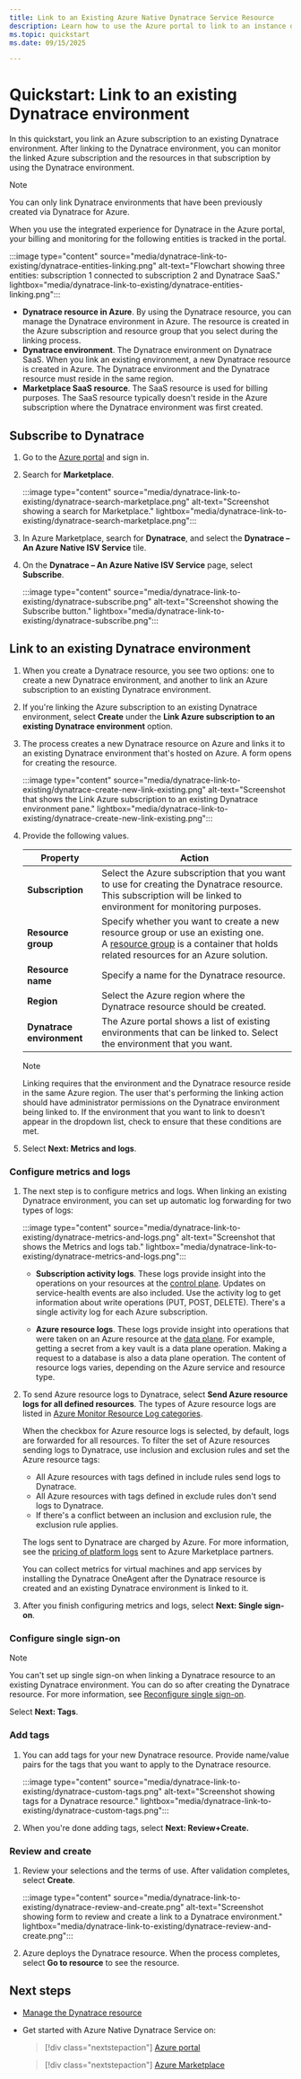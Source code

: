 ```yaml
---
title: Link to an Existing Azure Native Dynatrace Service Resource
description: Learn how to use the Azure portal to link to an instance of Dynatrace.
ms.topic: quickstart
ms.date: 09/15/2025

---
```


# Quickstart: Link to an existing Dynatrace environment

In this quickstart, you link an Azure subscription to an existing Dynatrace environment. After linking to the Dynatrace environment, you can monitor the linked Azure subscription and the resources in that subscription by using the Dynatrace environment.

> [!NOTE]
> You can only link Dynatrace environments that have been previously created via Dynatrace for Azure.

When you use the integrated experience for Dynatrace in the Azure portal, your billing and monitoring for the following entities is tracked in the portal.

:::image type="content" source="media/dynatrace-link-to-existing/dynatrace-entities-linking.png" alt-text="Flowchart showing three entities: subscription 1 connected to subscription 2 and Dynatrace SaaS." lightbox="media/dynatrace-link-to-existing/dynatrace-entities-linking.png":::

- **Dynatrace resource in Azure**. By using the Dynatrace resource, you can manage the Dynatrace environment in Azure. The resource is created in the Azure subscription and resource group that you select during the linking process.
- **Dynatrace environment**. The Dynatrace environment on Dynatrace SaaS. When you link an existing environment, a new Dynatrace resource is created in Azure. The Dynatrace environment and the Dynatrace resource must reside in the same region.
- **Marketplace SaaS resource**. The SaaS resource is used for billing purposes. The SaaS resource typically doesn't reside in the Azure subscription where the Dynatrace environment was first created.

## Subscribe to Dynatrace

1. Go to the [Azure portal](https://portal.azure.com) and sign in.

1. Search for **Marketplace**.

    :::image type="content" source="media/dynatrace-link-to-existing/dynatrace-search-marketplace.png" alt-text="Screenshot showing a search for Marketplace." lightbox="media/dynatrace-link-to-existing/dynatrace-search-marketplace.png":::

1. In Azure Marketplace, search for **Dynatrace**, and select the **Dynatrace – An Azure Native ISV Service** tile.

1. On the **Dynatrace – An Azure Native ISV Service** page, select **Subscribe**.    

   :::image type="content" source="media/dynatrace-link-to-existing/dynatrace-subscribe.png" alt-text="Screenshot showing the Subscribe button." lightbox="media/dynatrace-link-to-existing/dynatrace-subscribe.png":::

## Link to an existing Dynatrace environment

1. When you create a Dynatrace resource, you see two options: one to create a new Dynatrace environment, and another to link an Azure subscription to an existing Dynatrace environment.

1. If you're linking the Azure subscription to an existing Dynatrace environment, select **Create** under the **Link Azure subscription to an existing Dynatrace environment** option.

1. The process creates a new Dynatrace resource on Azure and links it to an existing Dynatrace environment that's hosted on Azure. A form opens for creating the resource.

    :::image type="content" source="media/dynatrace-link-to-existing/dynatrace-create-new-link-existing.png" alt-text="Screenshot that shows the Link Azure subscription to an existing Dynatrace environment pane." lightbox="media/dynatrace-link-to-existing/dynatrace-create-new-link-existing.png":::

1. Provide the following values.

    |**Property**   | **Action**  |
    |---------|---------|
    | **Subscription** | Select the Azure subscription that you want to use for creating the Dynatrace resource. This subscription will be linked to environment for monitoring purposes. |
    | **Resource group** | Specify whether you want to create a new resource group or use an existing one. A [resource group](../../azure-resource-manager/management/overview.md#resource-groups) is a container that holds related resources for an Azure solution. |
    | **Resource name** | Specify a name for the Dynatrace resource. |
    | **Region** | Select the Azure region where the Dynatrace resource should be created. |
    | **Dynatrace environment**| The Azure portal shows a list of existing environments that can be linked to. Select the environment that you want. |

    > [!NOTE]
    > Linking requires that the environment and the Dynatrace resource reside in the same Azure region. The user that's performing the linking action should have administrator permissions on the Dynatrace environment being linked to. If the environment that you want to link to doesn't appear in the dropdown list, check to ensure that these conditions are met.

1. Select **Next: Metrics and logs**.

### Configure metrics and logs

1. The next step is to configure metrics and logs. When linking an existing Dynatrace environment, you can set up automatic log forwarding for two types of logs:

    :::image type="content" source="media/dynatrace-link-to-existing/dynatrace-metrics-and-logs.png" alt-text="Screenshot that shows the Metrics and logs tab." lightbox="media/dynatrace-link-to-existing/dynatrace-metrics-and-logs.png":::

    - **Subscription activity logs**. These logs provide insight into the operations on your resources at the [control plane](../../azure-resource-manager/management/control-plane-and-data-plane.md). Updates on service-health events are also included. Use the activity log to get information about write operations (PUT, POST, DELETE). There's a single activity log for each Azure subscription.

    - **Azure resource logs**. These logs provide insight into operations that were taken on an Azure resource at the [data plane](../../azure-resource-manager/management/control-plane-and-data-plane.md). For example, getting a secret from a key vault is a data plane operation. Making a request to a database is also a data plane operation. The content of resource logs varies, depending on the Azure service and resource type.

1. To send Azure resource logs to Dynatrace, select **Send Azure resource logs for all defined resources**. The types of Azure resource logs are listed in [Azure Monitor Resource Log categories](/azure/azure-monitor/essentials/resource-logs-categories).

    When the checkbox for Azure resource logs is selected, by default, logs are forwarded for all resources. To filter the set of Azure resources sending logs to Dynatrace, use inclusion and exclusion rules and set the Azure resource tags:

    - All Azure resources with tags defined in include rules send logs to Dynatrace.
    - All Azure resources with tags defined in exclude rules don't send logs to Dynatrace.
    - If there's a conflict between an inclusion and exclusion rule, the exclusion rule applies.
  
    The logs sent to Dynatrace are charged by Azure. For more information, see the [pricing of platform logs](https://azure.microsoft.com/pricing/details/monitor/) sent to Azure Marketplace partners.

    You can collect metrics for virtual machines and app services by installing the Dynatrace OneAgent after the Dynatrace resource is created and an existing Dynatrace environment is linked to it.

1. After you finish configuring metrics and logs, select **Next: Single sign-on**.

### Configure single sign-on

> [!NOTE]
> You can't set up single sign-on when linking a Dynatrace resource to an existing Dynatrace environment. You can do so after creating the Dynatrace resource. For more information, see [Reconfigure single sign-on](dynatrace-how-to-manage.md#reconfigure-single-sign-on).

Select **Next: Tags**.

### Add tags

1. You can add tags for your new Dynatrace resource. Provide name/value pairs for the tags that you want to apply to the Dynatrace resource.

   :::image type="content" source="media/dynatrace-link-to-existing/dynatrace-custom-tags.png" alt-text="Screenshot showing tags for a Dynatrace resource." lightbox="media/dynatrace-link-to-existing/dynatrace-custom-tags.png":::

1. When you're done adding tags, select **Next: Review+Create.**

### Review and create

1. Review your selections and the terms of use. After validation completes, select **Create**.

    :::image type="content" source="media/dynatrace-link-to-existing/dynatrace-review-and-create.png" alt-text="Screenshot showing form to review and create a link to a Dynatrace environment." lightbox="media/dynatrace-link-to-existing/dynatrace-review-and-create.png":::

1. Azure deploys the Dynatrace resource. When the process completes, select **Go to resource** to see the resource.

## Next steps

- [Manage the Dynatrace resource](dynatrace-how-to-manage.md)
- Get started with Azure Native Dynatrace Service on:

    > [!div class="nextstepaction"]
    > [Azure portal](https://portal.azure.com/#view/HubsExtension/BrowseResource/resourceType/Dynatrace.Observability%2Fmonitors)

    > [!div class="nextstepaction"]
    > [Azure Marketplace](https://azuremarketplace.microsoft.com/marketplace/apps/dynatrace.dynatrace_portal_integration?tab=Overview)
